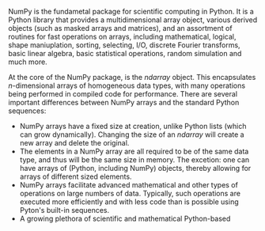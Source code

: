 NumPy is the fundametal package for scientific computing in Python. It is a Python library that provides a multidimensional array object, various derived objects (such as masked arrays and matrices), and an assortment of routines for fast operations on arrays, including mathematical, logical, shape maniuplation, sorting, selecting, I/O, discrete Fourier transforms, basic linear algebra, basic statistical operations, random simulation and much more.

At the core of the NumPy package, is the *ndarray* object. This encapsulates *n*-dimensional arrays of homogeneous data types, with many operations being performed in compiled code for performance. There are several important differences between NumPy arrays and the standard Python sequences:

- NumPy arrays have a fixed size at creation, unlike Python lists (which can grow dynamically). Changing the size of an *ndarray* will create a new array and delete the original.
- The elements in a NumPy array are all required to be of the same data type, and thus will be the same size in memory. The excetion: one can have arrays of (Python, including NumPy) objects, thereby allowing for arrays of different sized elements.
- NumPy arrays facilitate advanced mathematical and other types of operations on large numbers of data. Typically, such operations are executed more efficiently and with less code than is possible using Pyton's built-in sequences.
- A growing plethora of scientific and mathematical Python-based 